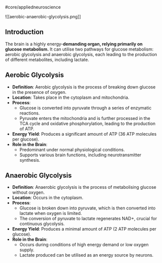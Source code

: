 #core/appliedneuroscience

![[aerobic-anaerobic-glycolysis.png]]

## Introduction

The brain is a highly energy-**demanding organ, relying primarily on glucose metabolism.** It can utilise two pathways for glucose metabolism: aerobic glycolysis and anaerobic glycolysis, each leading to the production of different metabolites, including lactate.

## Aerobic Glycolysis

- **Definition**: Aerobic glycolysis is the process of breaking down glucose in the presence of oxygen.
- **Location**: Takes place in the cytoplasm and mitochondria.
- **Process**:
  - Glucose is converted into pyruvate through a series of enzymatic reactions.
  - Pyruvate enters the mitochondria and is further processed in the TCA cycle and oxidative phosphorylation, leading to the production of ATP.
- **Energy Yield**: Produces a significant amount of ATP (36 ATP molecules per glucose).
- **Role in the Brain**:
  - Predominant under normal physiological conditions.
  - Supports various brain functions, including neurotransmitter synthesis.

## Anaerobic Glycolysis

- **Definition**: Anaerobic glycolysis is the process of metabolising glucose without oxygen.
- **Location**: Occurs in the cytoplasm.
- **Process**:
  - Glucose is broken down into pyruvate, which is then converted into lactate when oxygen is limited.
  - The conversion of pyruvate to lactate regenerates NAD+, crucial for continuous glycolysis.
- **Energy Yield**: Produces a minimal amount of ATP (2 ATP molecules per glucose).
- **Role in the Brain**:
  - Occurs during conditions of high energy demand or low oxygen supply.
  - Lactate produced can be utilised as an energy source by neurons.
